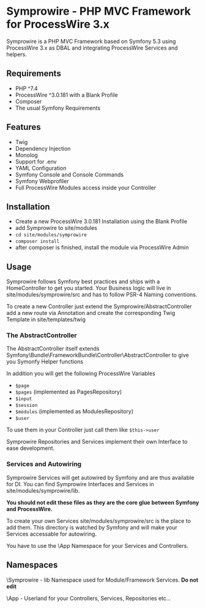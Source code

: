# Symprowire - PHP MVC Framework for ProcessWire 3.x

Symprowire is a PHP MVC Framework based on Symfony 5.3 using ProcessWire 3.x as DBAL and integrating ProcessWire Services and helpers.

## Requirements
- PHP ^7.4
- ProcessWire ^3.0.181 with a Blank Profile 
- Composer
- The usual Symfony Requirements

## Features
- Twig
- Dependency Injection
- Monolog
- Support for .env
- YAML Configuration
- Symfony Console and Console Commands
- Symfony Webprofiler
- Full ProcessWire Modules access inside your Controller

## Installation
- Create a new ProcessWire 3.0.181 Installation using the Blank Profile
- add Symprowire to site/modules 
- `cd site/modules/symprowire`
- `composer install`
- after composer is finished, install the module via ProcessWire Admin

## Usage

Symprowire follows Symfony best practices and ships with a HomeController to get you started.
Your Business logic will live in site/modules/symprowire/src and has to follow PSR-4 Naming conventions. 

To create a new Controller just extend the Symprowire/AbstractController add a new route via Annotation and create the corresponding Twig Template in site/templates/twig

### The AbstractController 

The AbstractController itself extends Symfony\Bundle\FrameworkBundle\Controller\AbstractController to give you Symonfy Helper functions

In addition you will get the following ProcessWire Variables
- `$page`
- `$pages` (implemented as PagesRepository)
- `$input`
- `$session`
- `$modules` (implemented as ModulesRepository)
- `$user` 

To use them in your Controller just call them like `$this->user`

Symprowire Repositories and Services implement their own Interface to ease development.

### Services and Autowiring

Symprowire Services will get autowired by Symfony and are thus available for DI. 
You can find Symprowire Interfaces and Services in site/modules/symprowire/lib.

**You should not edit these files as they are the core glue between Symfony and ProcessWire.** 

To create your own Services site/modules/symprowire/src is the place to add them. 
This directory is watched by Symfony and will make your Services accessable for autowiring.

You have to use the \App Namespace for your Services and Controllers. 

## Namespaces

\Symprowire - lib Namespace used for Module/Framework Services. **Do not edit**

\App - Userland for your Controllers, Services, Repositories etc...
